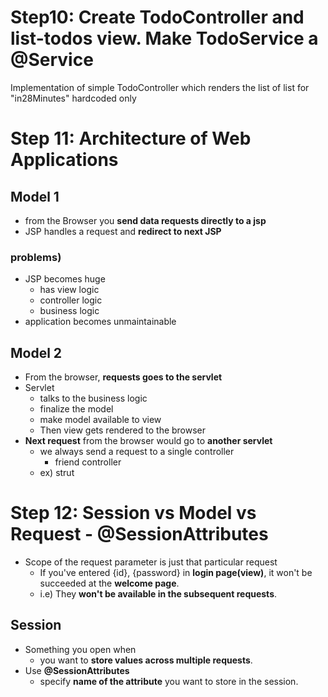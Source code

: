 # Step10: Create TodoController and list-todos view. Make TodoService a @Service

Implementation of simple TodoController which renders the list of list<todos>
for "in28Minutes" hardcoded only

# Step 11: Architecture of Web Applications

## Model 1

* from the Browser you **send data requests directly to a jsp**
* JSP handles a request and **redirect to next JSP**

### problems)

* JSP becomes huge
  - has view logic
  - controller logic
  - business logic
* application becomes unmaintainable

## Model 2

* From the browser, **requests goes to the servlet**
* Servlet
  - talks to the business logic
  - finalize the model
  - make model available to view
  - Then view gets rendered to the browser
* **Next request** from the browser would go to **another servlet**
  - we always send a request to a single controller
    * friend controller
  - ex) strut

# Step 12: Session vs Model vs Request - @SessionAttributes

* Scope of the request parameter is just that particular request
  - If you've entered {id}, {password} in **login page(view)**,
    it won't be succeeded at the **welcome page**.
  - i.e) They **won't be available in the subsequent requests**.

## Session

* Something you open when
  - you want to **store values across multiple requests**.
* Use **@SessionAttributes**
  - specify **name of the attribute** you want to store in the session.